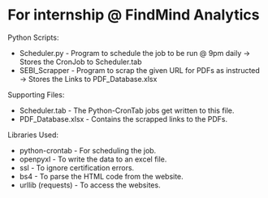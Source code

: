 # For internship @ FindMind Analytics
Python Scripts:  
* Scheduler.py - Program to schedule the job to be run @ 9pm daily -> Stores the CronJob to Scheduler.tab  
* SEBI_Scrapper - Program to scrap the given URL for PDFs as instructed -> Stores the Links to PDF_Database.xlsx  
  
Supporting Files:  
* Scheduler.tab - The Python-CronTab jobs get written to this file.
* PDF_Database.xlsx - Contains the scrapped links to the PDFs.  
  
Libraries Used:
* python-crontab - For scheduling the job.  
* openpyxl - To write the data to an excel file.  
* ssl - To ignore certification errors.  
* bs4 - To parse the HTML code from the website.  
* urllib (requests) - To access the websites.  
